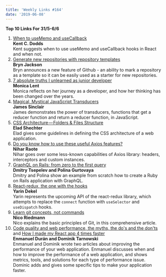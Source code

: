 ```yaml
---
title: 'Weekly Links #164'
date: '2019-06-08'
---
```


**Top 10 Links For 31/5-6/6**

1. [When to useMemo and useCallback](https://kentcdodds.com/blog/usememo-and-usecallback)  
   **Kent C. Dodds**  
   Kent suggests when to use useMemo and useCallback hooks in React and when not.
2. [Generate new repositories with repository templates](https://github.blog/2019-06-06-generate-new-repositories-with-repository-templates/)  
   **Bryn Jackson**  
   Bryn announces a new feature of Github - an ability to mark a repository as a template so it can be easily used as a starter for new repositories.
3. [7 absolute truths I unlearned as junior developer](https://monicalent.com/blog/2019/06/03/absolute-truths-unlearned-as-junior-developer/)  
   **Monica Lent**  
   Monica reflects on her journey as a developer, and how her thinking has been changed over the years.
4. [Magical, Mystical JavaScript Transducers](https://jrsinclair.com/articles/2019/magical-mystical-js-transducers/)  
   **James Sinclair**  
   James demonstrates the power of transducers, functions that get a reducer function and return a reducer function, in JavaScript.
5. [CSS Architecture — Folders & Files Structure](https://medium.com/@elad/css-architecture-folders-files-structure-f92b40c78d0b)  
   **Elad Shechter**  
    Elad gives some guidelines in defining the CSS architecture of a web application.
6. [Do you know how to use these useful Axios features?](https://dev.to/napoleon039/do-you-know-how-to-use-these-useful-axios-features-4h9m)  
    **Nihar Raote**  
   Nihar goes over some less-known capabilities of Axios library: headers, interceptors and custom instances.
7. [GraphQL on Rails: from zero to the first query](https://evilmartians.com/chronicles/graphql-on-rails-1-from-zero-to-the-first-query)  
   **Dmitry Tsepelev and Polina Gurtovaya**  
   Dmitry and Polina show an example from scratch how to create a Ruby on Rails application with GraphQL.
8. [React-redux, the one with the hooks](https://blog.usejournal.com/react-redux-the-one-with-the-hooks-502f5111a17)  
   **Yarin Dekel**  
   Yarin represents the upcoming API of the react-redux library, which attempts to replace the `connect` function with `useSelector` and `useDispatch` hooks.
9. [Learn git concepts, not commands](https://dev.to/unseenwizzard/learn-git-concepts-not-commands-4gjc)  
   **Nico Riedmann**  
   Nico explains the basic principles of Git, in this comprehensive article.
10. [Code quality and web performance, the myths, the do's and the don'ts](https://enmascript.com/articles/2019/06/04/code-quality-and-web-performance-the-myths-the-dos-and-the-donts) and [How I made my React app 4 times faster](https://hackernoon.com/how-i-made-my-react-app-4-times-faster-7b929479cac4)  
    **Enmanuel Durán and Dominik Tarnowski**  
     Enmanuel and Dominik wrote two articles about improving the performance of your web application. Enmanuel discusses when and how to improve the performance of a web application, and shows metrics, tools, and solutions for each type of performance issue. Dominic adds and gives some specific tips to make your application faster.
